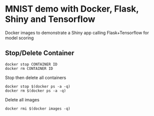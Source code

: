 # MNIST demo with Docker, Flask, Shiny and Tensorflow
Docker images to demonstrate a Shiny app calling Flask+Tensorflow for model scoring



## Stop/Delete Container

```
docker stop CONTAINER ID
docker rm CONTAINER ID
```

Stop then delete all containers
```
docker stop $(docker ps -a -q)
docker rm $(docker ps -a -q)
```
Delete all images
```
docker rmi $(docker images -q)
```
